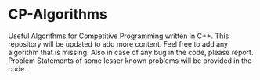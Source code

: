 # CP-Algorithms
Useful Algorithms for Competitive Programming written in C++. This repository will be updated to add more content.
Feel free to add any algorithm that is missing.
Also in case of any bug in the code, please report.
Problem Statements of some lesser known problems will be provided in the code.
